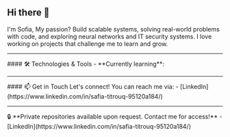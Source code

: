 ## Hi there 👋
I'm Sofia, 
My passion? Build scalable systems, solving real-world problems with code, and exploring neural networks and IT security systems. I love working on projects that challenge me to learn and grow.
<hr>
#### 🛠️ Technologies & Tools
-  **Currently learning**: 
<hr>
#### 📫 Get in Touch
Let's connect! You can reach me via:
- [LinkedIn](https://www.linkedin.com/in/safia-titrouq-95120a184/)
<hr>
🔒 **Private repositories available upon request. Contact me for access!** - [LinkedIn](https://www.linkedin.com/in/safia-titrouq-95120a184/)
